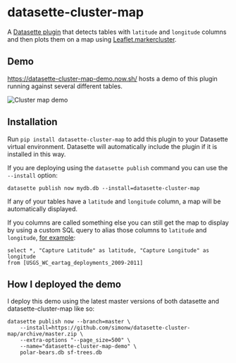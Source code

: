 # datasette-cluster-map

A [Datasette plugin](http://datasette.readthedocs.io/en/latest/plugins.html) that detects tables with `latitude` and `longitude` columns and then plots them on a map using [Leaflet.markercluster](https://github.com/Leaflet/Leaflet.markercluster).

## Demo

https://datasette-cluster-map-demo.now.sh/ hosts a demo of this plugin running against several different tables.

![Cluster map demo](https://static.simonwillison.net/static/2018/datasette-cluster-map.png)

## Installation

Run `pip install datasette-cluster-map` to add this plugin to your Datasette virtual environment. Datasette will automatically include the plugin if it is installed in this way.

If you are deploying using the `datasette publish` command you can use the `--install` option:

    datasette publish now mydb.db --install=datasette-cluster-map

If any of your tables have a `latitude` and `longitude` column, a map will be automatically displayed.

If you columns are called something else you can still get the map to display by using a custom SQL query to alias those columns to `latitude` and `longitude`, [for example](https://datasette-cluster-map-demo.now.sh/polar-bears-455fe3a?sql=select+*%2C+%22Capture+Latitude%22+as+latitude%2C+%22Capture+Longitude%22+as+longitude+from+[USGS_WC_eartag_deployments_2009-2011]):

    select *, "Capture Latitude" as latitude, "Capture Longitude" as longitude
    from [USGS_WC_eartag_deployments_2009-2011]

## How I deployed the demo

I deploy this demo using the latest master versions of both datasette and datasette-cluster-map like so:

    datasette publish now --branch=master \
        --install=https://github.com/simonw/datasette-cluster-map/archive/master.zip \
        --extra-options "--page_size=500" \
        --name="datasette-cluster-map-demo" \
        polar-bears.db sf-trees.db
